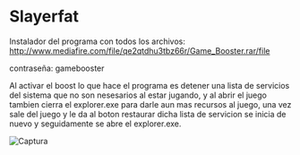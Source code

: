 # Slayerfat

Instalador del programa con todos los archivos:  http://www.mediafire.com/file/qe2qtdhu3tbz66r/Game_Booster.rar/file

contraseña:  gamebooster

Al activar el boost lo que hace el programa es detener una lista de servicios del sistema que no son nesesarios al estar jugando, y al abrir el juego tambien cierra el explorer.exe para darle aun mas recursos al juego, una vez sale del juego y le da al boton restaurar dicha lista de servicion se inicia de nuevo y seguidamente se abre el explorer.exe.

![Captura](https://user-images.githubusercontent.com/66290692/83953591-06c48000-a807-11ea-8d55-ecf720a15c38.PNG)
